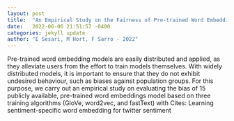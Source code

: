 ```yaml
---
layout: post
title:  "An Empirical Study on the Fairness of Pre-trained Word Embeddings"
date:   2022-06-06 21:51:57 -0400
categories: jekyll update
author: "E Sesari, M Hort, F Sarro - 2022"
---
```

Pre-trained word embedding models are easily distributed and applied, as they alleviate users from the effort to train models themselves. With widely distributed models, it is important to ensure that they do not exhibit undesired behaviour, such as biases against population groups. For this purpose, we carry out an empirical study on evaluating the bias of 15 publicly available, pre-trained word embeddings model based on three training algorithms (GloVe, word2vec, and fastText) with 
Cites: Learning sentiment-specific word embedding for twitter sentiment